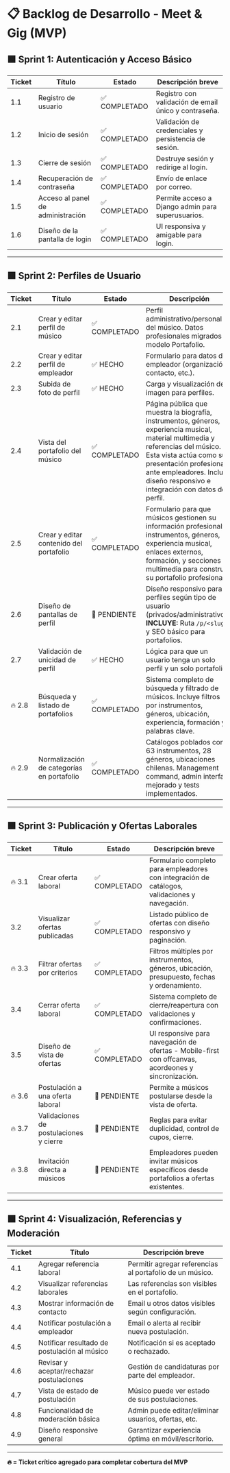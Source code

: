 # 📋 Backlog de Desarrollo - Meet & Gig (MVP)

## 🟩 Sprint 1: Autenticación y Acceso Básico

| Ticket | Título                            | Estado        | Descripción breve                                    |
| ------ | --------------------------------- | ------------- | ---------------------------------------------------- |
| 1.1    | Registro de usuario               | ✅ COMPLETADO | Registro con validación de email único y contraseña. |
| 1.2    | Inicio de sesión                  | ✅ COMPLETADO | Validación de credenciales y persistencia de sesión. |
| 1.3    | Cierre de sesión                  | ✅ COMPLETADO | Destruye sesión y redirige al login.                 |
| 1.4    | Recuperación de contraseña        | ✅ COMPLETADO | Envío de enlace por correo.                          |
| 1.5    | Acceso al panel de administración | ✅ COMPLETADO | Permite acceso a Django admin para superusuarios.    |
| 1.6    | Diseño de la pantalla de login    | ✅ COMPLETADO | UI responsiva y amigable para login.                 |

---

## 🟩 Sprint 2: Perfiles de Usuario

| Ticket | Título                                    | Estado        | Descripción                                                                                                                                                                                                                                                          |
| ------ | ----------------------------------------- | ------------- | -------------------------------------------------------------------------------------------------------------------------------------------------------------------------------------------------------------------------------------------------------------------- |
| 2.1    | Crear y editar perfil de músico           | ✅ COMPLETADO | Perfil administrativo/personal del músico. Datos profesionales migrados al modelo Portafolio.                                                                                                                                                                        |
| 2.2    | Crear y editar perfil de empleador        | ✅ HECHO      | Formulario para datos de empleador (organización, contacto, etc.).                                                                                                                                                                                                   |
| 2.3    | Subida de foto de perfil                  | ✅ HECHO      | Carga y visualización de imagen para perfiles.                                                                                                                                                                                                                       |
| 2.4    | Vista del portafolio del músico           | ✅ COMPLETADO | Página pública que muestra la biografía, instrumentos, géneros, experiencia musical, material multimedia y referencias del músico. Esta vista actúa como su presentación profesional ante empleadores. Incluye diseño responsivo e integración con datos del perfil. |
| 2.5    | Crear y editar contenido del portafolio   | ✅ COMPLETADO | Formulario para que músicos gestionen su información profesional: instrumentos, géneros, experiencia musical, enlaces externos, formación, y secciones multimedia para construir su portafolio profesional.                                                          |
| 2.6    | Diseño de pantallas de perfil             | 🔄 PENDIENTE  | Diseño responsivo para perfiles según tipo de usuario (privados/administrativos). **INCLUYE:** Ruta `/p/<slug>/` y SEO básico para portafolios.                                                                                                                      |
| 2.7    | Validación de unicidad de perfil          | ✅ HECHO      | Lógica para que un usuario tenga un solo perfil y un solo portafolio.                                                                                                                                                                                                |
| 🔥 2.8 | Búsqueda y listado de portafolios         | ✅ COMPLETADO | Sistema completo de búsqueda y filtrado de músicos. Incluye filtros por instrumentos, géneros, ubicación, experiencia, formación y palabras clave.                                                                                                                   |
| 🔥 2.9 | Normalización de categorías en portafolio | ✅ COMPLETADO | Catálogos poblados con 63 instrumentos, 28 géneros, ubicaciones chilenas. Management command, admin interface mejorado y tests implementados.                                                                                                                        |

---

## 🟩 Sprint 3: Publicación y Ofertas Laborales

| Ticket | Título                                 | Estado        | Descripción breve                                                                                   |
| ------ | -------------------------------------- | ------------- | --------------------------------------------------------------------------------------------------- |
| 🔥 3.1 | Crear oferta laboral                   | ✅ COMPLETADO | Formulario completo para empleadores con integración de catálogos, validaciones y navegación.       |
| 3.2    | Visualizar ofertas publicadas          | ✅ COMPLETADO | Listado público de ofertas con diseño responsivo y paginación.                                      |
| 🔥 3.3 | Filtrar ofertas por criterios          | ✅ COMPLETADO | Filtros múltiples por instrumentos, géneros, ubicación, presupuesto, fechas y ordenamiento.         |
| 3.4    | Cerrar oferta laboral                  | ✅ COMPLETADO | Sistema completo de cierre/reapertura con validaciones y confirmaciones.                            |
| 3.5    | Diseño de vista de ofertas             | ✅ COMPLETADO | UI responsive para navegación de ofertas - Mobile-first con offcanvas, acordeones y sincronización. |
| 🔥 3.6 | Postulación a una oferta laboral       | 🔄 PENDIENTE  | Permite a músicos postularse desde la vista de oferta.                                              |
| 🔥 3.7 | Validaciones de postulaciones y cierre | 🔄 PENDIENTE  | Reglas para evitar duplicidad, control de cupos, cierre.                                            |
| 🔥 3.8 | Invitación directa a músicos           | 🔄 PENDIENTE  | Empleadores pueden invitar músicos específicos desde portafolios a ofertas existentes.              |

---

## 🟩 Sprint 4: Visualización, Referencias y Moderación

| Ticket | Título                                       | Descripción breve                                        |
| ------ | -------------------------------------------- | -------------------------------------------------------- |
| 4.1    | Agregar referencia laboral                   | Permitir agregar referencias al portafolio de un músico. |
| 4.2    | Visualizar referencias laborales             | Las referencias son visibles en el portafolio.           |
| 4.3    | Mostrar información de contacto              | Email u otros datos visibles según configuración.        |
| 4.4    | Notificar postulación a empleador            | Email o alerta al recibir nueva postulación.             |
| 4.5    | Notificar resultado de postulación al músico | Notificación si es aceptado o rechazado.                 |
| 4.6    | Revisar y aceptar/rechazar postulaciones     | Gestión de candidaturas por parte del empleador.         |
| 4.7    | Vista de estado de postulación               | Músico puede ver estado de sus postulaciones.            |
| 4.8    | Funcionalidad de moderación básica           | Admin puede editar/eliminar usuarios, ofertas, etc.      |
| 4.9    | Diseño responsive general                    | Garantizar experiencia óptima en móvil/escritorio.       |

---

**🔥 = Ticket crítico agregado para completar cobertura del MVP**
